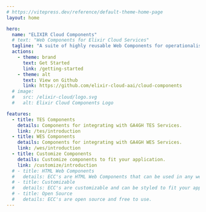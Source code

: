 ```yaml
---
# https://vitepress.dev/reference/default-theme-home-page
layout: home

hero:
  name: "ELIXIR Cloud Components"
  # text: "Web Components for Elixir Cloud Services"
  tagline: "A suite of highly reusable Web Components for operationalising ELIXIR and GA4GH Cloud Services."
  actions:
    - theme: brand
      text: Get Started
      link: /getting-started
    - theme: alt
      text: View on Github
      link: https://github.com/elixir-cloud-aai/cloud-components
  # image:
  #   src: /elixir-cloud/logo.svg
  #   alt: Elixir Cloud Components Logo

features:
  - title: TES Components
    details: Components for integrating with GA4GH TES Services.
    link: /tes/introduction
  - title: WES Components
    details: Components for integrating with GA4GH WES Services.
    link: /wes/introduction
  - title: Customize Components
    details: Customize components to fit your application.
    link: /customize/introduction
  # - title: HTML Web Components
  #   details: ECC's are HTML Web Components that can be used in any web framework/library.
  # - title: Customizable
  #   details: ECC's are customizable and can be styled to fit your application.
  # - title: Open Source
  #   details: ECC's are open source and free to use.
---
```

